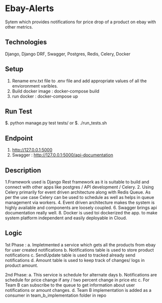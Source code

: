 # Ebay-Alerts
Sytem which provides notifications for price drop of a product on ebay with other metrics.

## Technologies
Django, Django DRF, Swagger, Postgres, Redis, Celery, Docker

## Setup
1. Rename env.txt file to .env file and add appropriate values of all the envioronment varibles.
2. Build docker image : docker-compose build
3. run docker : docker-compose up


## Run Test
$. python manage.py test tests/
or 
$. ./run_tests.sh


## Endpoint
1. http://127.0.0.1:5000
2. Swagger : http://127.0.0.1:5000/api-documentation


## Description

1.Framework used is Django Rest framework as it is suitable to build and connect with other apps like postgres / API development / Celery.
2. Using Celery primarily for event driven architecture along with Redis Queue. As per the use case Celery can be used to schedule as well as helps in queue management via workers.
4. Event driven architecture makes the system is highly available and components are loosely coupled. 
6. Swagger brings api documentation really well.
8. Docker is used toi dockerized the app. to make system platform independent and easily deployable in Cloud.


## Logic
 
 1st Phase : 
 a. Impletmented a service which gets all the products from ebay for user created notifications
 b.  Notifications table is used to store product notifications
 c. SendUpdate table is used to tracked already send notifications
 d. Amount table is used to keep track of changes/ logs in product amount.
 
 2nd Phase:
 a. This service is schedule for alternate days
 b. Notifications are schedule for price change if any / two percent change in price etc
 c. For Team B can subscribe to the queue to get information about user notifications or amount changes.
 d. Team B implementation is added as a consumer in team_b_implementation folder in repo


